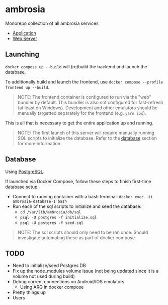 # ambrosia

Monorepo collection of all ambrosia services

- [Application](./ambrosia-app/)
- [Web Server](./ambrosia-server/)

## Launching

`docker compose up --build` will (re)build the backend and launch the database.

To additionally build and launch the frontend, use `docker compose --profile frontend up --build`.

> NOTE: The frontend container is configured to run via the "web" bundler by default.
> This bundler is also not configured for fast-refresh (at least on Windows).
> Development and other emulators should be manually targetted separately for the frontend (e.g. `yarn ios`).

This is all that is necessary to get the entire application up and running.

> NOTE: The first launch of this server will require manually running SQL scripts to initialize the database.
> Refer to the [database](#database) section for more information.

## Database

Using [PostgreSQL](https://www.postgresql.org).

If launched via Docker Compose, follow these steps to finish first-time database setup:

- Connect to running container with a bash terminal: `docker exec -it ambrosia-database-1 bash`
- Run each of the sql scripts to initialize and seed the database:
  - `cd /var/lib/ambrosia/db/sql`
  - `psql -U postgres -f initialize.sql`
  - `psql -U postgres -f seed.sql`

> NOTE: The sql scripts should only need to be ran once.
> Should investigate automating these as part of docker compose.

## TODO

- Need to initialize/seed Postgres DB
- Fix up the node_modules volume issue (not being updated since it is a volume not used during build)
- Debug current connections on Android/IOS emulators
  - Using ARG in docker compose
- Pretty things up
- Users
